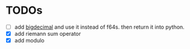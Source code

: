 # TODOs

- [ ] add [bigdecimal](https://docs.rs/bigdecimal/0.4.1/bigdecimal/) and use it instead of f64s. then return it into python.
- [x] add riemann sum operator
- [x] add modulo

